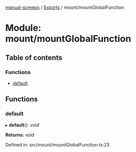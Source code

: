 [manual-screeps](../README.md) / [Exports](../modules.md) / mount/mountGlobalFunction

# Module: mount/mountGlobalFunction

## Table of contents

### Functions

- [default](mount_mountglobalfunction.md#default)

## Functions

### default

▸ **default**(): *void*

**Returns:** *void*

Defined in: src/mount/mountGlobalFunction.ts:23
